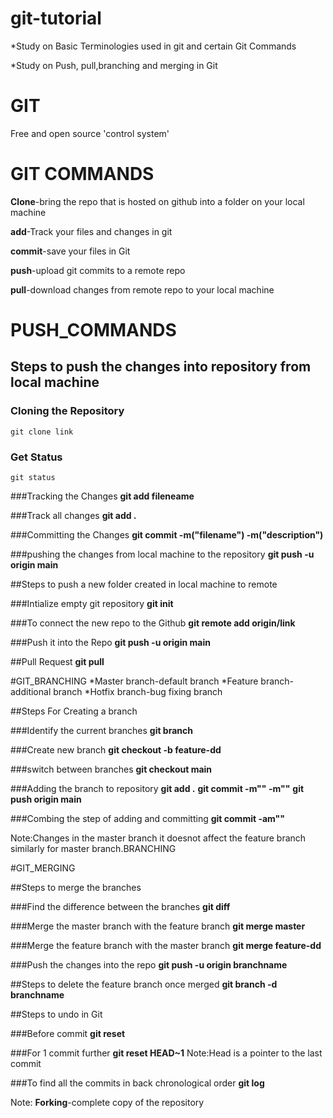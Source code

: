 # git-tutorial

*Study on Basic Terminologies used in git and certain Git Commands

*Study on Push, pull,branching and merging in Git


# GIT

Free and open source 'control system'


# GIT COMMANDS

**Clone**-bring the repo that is hosted on github into a folder on your local machine 

**add**-Track your files and changes in git 

**commit**-save your files in Git 

**push**-upload git commits to a remote repo 

**pull**-download changes from remote repo to your local machine


# PUSH_COMMANDS

## Steps to push the changes into repository from local machine

### Cloning the Repository
```
git clone link
```

### Get Status
```git status```

###Tracking the Changes
**git add fileneame**

###Track all changes
**git add .**

###Committing the Changes
**git commit -m("filename") -m("description")**

###pushing the changes from local machine to the repository
**git push -u origin main**


##Steps to push a new folder created in local machine to remote

###Intialize empty git repository
**git init**

###To connect the new repo to the Github
**git remote add origin/link**

###Push it into the Repo
**git push -u origin main**


##Pull Request
**git pull**

#GIT_BRANCHING
*Master branch-default branch
*Feature branch-additional branch
*Hotfix branch-bug fixing branch

##Steps For Creating a branch

###Identify the current branches
**git branch**

###Create new branch
**git checkout -b feature-dd**

###switch between branches
**git checkout main**

###Adding the branch to repository
**git add .**
**git commit -m"" -m""**
**git push origin main**

###Combing the step of adding and committing
**git commit -am""**

Note:Changes in the master branch it doesnot affect the feature branch similarly for master branch.BRANCHING

#GIT_MERGING

##Steps to merge the branches

###Find the difference between the branches
**git diff**

###Merge the master branch with the feature branch
**git merge master**

###Merge the feature branch with the master branch
**git merge feature-dd**

###Push the changes into the repo
**git push -u origin branchname**


##Steps to delete the feature branch once merged
**git branch -d branchname**


##Steps to undo in Git

###Before commit
**git reset**

###For 1 commit further
**git reset HEAD~1**
Note:Head is a pointer to the last commit

###To find all the commits in back chronological order
**git log**

Note:
**Forking**-complete copy of the repository
